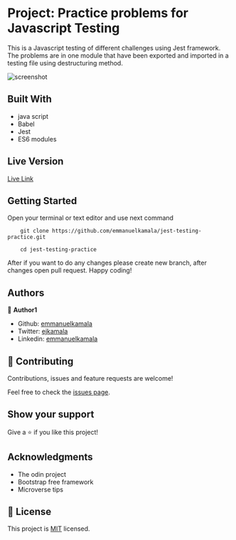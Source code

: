 # Project: Practice problems for Javascript Testing

This is a Javascript testing of different challenges using Jest framework. The problems are in one module that have been exported and imported in a testing file using destructuring method.

![screenshot](./dist/img/testing.png)



## Built With

- java script
- Babel
- Jest
- ES6 modules

## Live Version

[Live Link](https://emmanuelkamala.github.io/test/)


## Getting Started

Open your terminal or text editor and use next command

        git clone https://github.com/emmanuelkamala/jest-testing-practice.git

        cd jest-testing-practice

After if you want to do any changes please create new branch, after changes open pull request.
Happy coding! 



## Authors


👤 **Author1**

- Github: [emmanuelkamala](https://github.com/emmanuelkamala)
- Twitter: [ejkamala](https://twitter.com/ejkamala)
- Linkedin: [emmanuelkamala](https://linkedin.com/in/emmanuelkamala)

## 🤝 Contributing

Contributions, issues and feature requests are welcome!

Feel free to check the [issues page](issues/).

## Show your support

Give a ⭐️ if you like this project!

## Acknowledgments

- The odin project
- Bootstrap free framework
- Microverse tips

## 📝 License

This project is [MIT](lic.url) licensed.